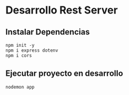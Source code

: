 # Desarrollo Rest Server


## Instalar Dependencias

```
npm init -y
npm i express dotenv
npm i cors
```


## Ejecutar proyecto en desarrollo

```
nodemon app
```
